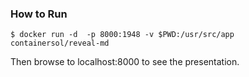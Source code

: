 ### How to Run

```
$ docker run -d  -p 8000:1948 -v $PWD:/usr/src/app containersol/reveal-md
```

Then browse to localhost:8000 to see the presentation.

<!--
### Notes on each section

### 06_userinterface

- A firewall rule needs to be setup to allow for access to port 8001
-->
